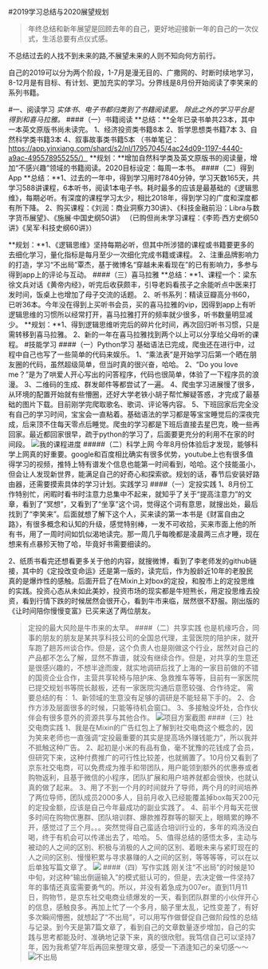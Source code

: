 #2019学习总结与2020展望规划

>年终总结和新年展望是回顾去年的自己，更好地迎接新一年的自己的一次仪式，生活总要有点仪式感。

不总结过去的人找不到未来的路,不展望未来的人则不知向何方前行。


自己的2019可以分为两个阶段，1-7月是漫无目的、广撒网的、时断时续地学习，8-12月是有目标、有计划、更加充实的学习。分界线是8月份开始阅读了李笑来的系列书籍。

#一、阅读学习
*实体书、电子书都归类到了书籍阅读里。
除此之外的学习平台是得到和喜马拉雅。*
####（一）书籍阅读
**总结：**全年已录书单共23本，其中一本英文原版书尚未读完。
1、经济投资类书籍8本
2、哲学思想类书籍7本
3、自然科学类书籍3本
4、叙事故事类书籍5本
（书单笔记：https://app.yinxiang.com/shard/s2/nl/17957045/4ac24d09-1197-4440-a9ac-495578955255/）
**规划：**增加自然科学类及英文原版书的阅读量，增加“不感兴趣”领域的书籍阅读。2020目标设定：每周一本书。
####（二）得到App
**总结：**1、过去的一年中，得到学习用时7840分钟，学习天数165天，共学习588讲课程，6本听书，阅读1本电子书。耗时最多的应该是最基础的《逻辑思维》，每期必听。有深度的课程学习太少，相比2018年，得到学习的广度和深度都有所下降。
2、购买课程：《刘润：商业洞察力30讲》、《科技金融前沿：Libra与数字货币展望》、《施展·中国史纲50讲》
（已购但尚未学习课程：《李筠·西方史纲50讲》《吴军·科技史纲60讲》）

**规划：**1、《逻辑思维》坚持每期必听，但其中所涉猎的课程或书籍要更多的去细化学习，量化指标是每月至少一次细化完成书籍或课程。
2、注重品牌影响力的打造，学习“不出局”覃杰，基于微博名“穿越未来看现在”的已有影响力，多参与得到app上的评论与互动。
####（三）喜马拉雅
**总结：**1、课程一个：梁东徐文兵对话《黄帝内经》，听完后收获颇丰，引导老妈看孩子之余能听点中医来打发时间，饭桌上也增加了母子交流的话题。
2、听书系列：精读豆瓣高分书60，已听36本。今年没在得到上买听书会员，买的喜马拉雅的vip，因得到app上有听逻辑思维的习惯所以经常打开，喜马拉雅打开的频率就少很多，听书数量明显减少。
**规划：**1、得到逻辑思维听完后的碎片化时间，再次回归听书习惯，只是需转移到喜马拉雅。
2、新的一年在喜马拉雅找到两个以上可以分享给父母听的课程。
#技能学习
####（一）Python学习
基础语法已完成，爬虫还在进行中，过程中自己也写了一些简单的代码来娱乐。
1、“乘法表”是开始学习后第一个晒在朋友圈的代码，虽然超级简单，但当时真的很兴奋，哈哈。
2、“Do you love me？”是为了哄爱人开心写出的问答程序，代码也很简单，体验了一下程序员的浪漫。
3、二维码的生成、群发邮件等都尝试了一遍。
4、爬虫学习进展慢了很多，从环境的配置开始就有些懵圈，还好大学老铁小胡子帮忙解疑答惑，才完成了最基础的图片下载。目前刚学完爬取歌名、歌词、评论等内容。
5、下班回家后完全没有自己的学习时间，宝宝会一直粘着。基础语法的学习都是等宝宝睡觉后的深夜完成，后来顶不住每天零点后睡觉。爬虫的学习都是下班后直接去星巴克，晚一些再回家。最近都回家很早，疏于python的学习了，后面要更充分的利用不在家的时间段。
![我的课程进度](https://upload-images.jianshu.io/upload_images/20095163-1d54076aec224b16.png?imageMogr2/auto-orient/strip%7CimageView2/2/w/1240)
#####（二）科学上网
今年8月份体验后才发现，能够科学上网真的好重要。google和百度相比确实有很多优势，youtube上也有很多值得学习的视频，推特上特有谱发个信息也能第一时间看到，哈哈。这个技能虽小，但会让人发现新世界，能满足自己的好奇心和探索欲。规划的话，春节后安装好路由器，还需要摸索具体的学习计划。实践学习
####（一）定投实践
1、8月份工作特别忙，闲暇时看书时注意力总集中不起来，就知乎了关于“提高注意力”的文章，看到了“冥想”，又看到了“坐享”这个词，觉得这个词有意思，就搜出处，最后找到了“李笑来”。后面就想了解下这个人，买来读的第一本书是《财富自由之路》，有很多概念和认知的升级，感觉特别棒，一发不可收拾，买来市面上他的所有书，用了一周时间如饥似渴地读完。那一周几乎每晚都是凌晨两三点才睡，现在想来有点暴殄天物了哈，毕竟好书需要细读的。

2、纸质书看完还想看更多关于他的内容，就搜微博，看到了李老师发的github链接，其中的《定投改变命运》还是第一版的，读完后，作为股龄近10年的老股民真的是爆炸性的感触。后面开启了在Mixin上对box的定投，和股市上的定投思维的实践。投资心态从未如此美妙，投资市场的现实都是牛短熊长，用定投思维去投资，看到行情下跌的时候居然会很开心，看到牛市来临，居然很不舒服。刚出版的《让时间陪你慢慢变富》已买来送了两位朋友。
>定投的最大风险是牛市来的太早。
####（二）共享实践
也是机缘巧合，同事的朋友的朋友是某共享科技公司的全国总代理，主营医院的陪护床，就开车跑了趟苏州谈合作。但是，这个负责人也是刚做这个行业，居然对自己的产品都不怎么了解，显然不靠谱，就没有继续合作。但是，对共享的生意还是很感兴趣的，不想半途而废，就实地调研后找了上海的一家目前做的不错的国资企业合作，主营共享轮椅与陪护床、急救推车等等，目前有一家医院已提交规划书等院长敲板，还有一家医院沟通后意愿较强、合作待定。
需要总结的有：
1、新领域的生意没有足够的调研是不能轻易下手的。
2、合作方涉及层面很多的时候，只能等待机会窗口。
3、多接触没坏处，合作伙伴会有很多意外的资源共享与其他合作。
![项目方案截图](https://upload-images.jianshu.io/upload_images/20095163-ad473d313bad0a80.png?imageMogr2/auto-orient/strip%7CimageView2/2/w/1240)
####（三）社交电商实践
1、我是在Mixin的广告红包上了解到社交电商这个概念的，因为笑来老师也一直强调“定投最重要的其实是提高场外赚钱能力”，所以我并不抵触这种广告。
2、起初是小米的有品有鱼，毫不犹豫的花钱成了会员，但研究下来，这种付费推广的可行性比较差，也就搁置了。10月份又看到了京东社交电商，可以免费成为推手和带团队，用户能领到额外的优惠券或者购物返利，且基于微信的小程序，团队扩展和用户培养就都会很快，也就认真的做了起来。
3、用了不到一个月的时间就升了导师，两个月的时间培养了两位导师，团队成员2000多人，目前月收入已经能覆盖掉box每天200元的定投金额，应该是自己今年最成功的副业实践了。
4、前半个月每天花很多时间在购物优惠群、团队培训群、爆款推荐群等的聊天上，眼睛累的睁不开，感觉过了三个月。。。突然觉得自己蛮适合培训行业的，多年的鸡汤没白喝，终于有机会可以传递出去了，哈哈。
5、值得总结的感悟太多，主动与被动的人之间的区别、积极与消极的人之间的区别、着眼未来与紧盯现在的人之间的区别、慢慢积累与寻求暴赚的人之间的区别，等等等等，可以在以后单独写篇文章了。
![](https://upload-images.jianshu.io/upload_images/20095163-92f99162156c74c1.png?imageMogr2/auto-orient/strip%7CimageView2/2/w/1240)
####（四）写作实践
刚关注“不出局”的时候是10中旬，对这种“输出倒逼输入”的模式挺认可的，但是，去决定做一件坚持7年的事情还真蛮需要勇气的。所以，并没有着急成为007er。直到11月11日，购物节，是京东社交电商业绩爆发的一天，看到团队群里的小伙伴开心的信息，感触良多。再加上忙了一个多月，脑子里太乱，记性变差了，有好多次瞬间懵圈，就想起了“不出局”，可以用写作做督促自己做阶段性的总结与记录。到今天是第7篇文章了，看到自己的文章数量逐步增加，自己的实践与思考都能及时、准确地记录下来，真的很欣慰。我笃信自己可以坚持7年，因为我希望7年后再回来整理文章，感受一下酒逢知己的亲切感～～
![不出局](https://upload-images.jianshu.io/upload_images/20095163-aa6270da821fee0a.png?imageMogr2/auto-orient/strip%7CimageView2/2/w/1240)